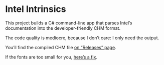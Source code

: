 # Intel Intrinsics
This project builds a C# command-line app that parses Intel’s documentation into the developer-friendly CHM format.

The code quality is mediocre, because I don’t care: I only need the output.

You’ll find the compiled CHM file [on “Releases” page](https://github.com/Const-me/IntelIntrinsics/releases).

If the fonts are too small for you, [here’s a fix](https://superuser.com/a/204783/31483).
